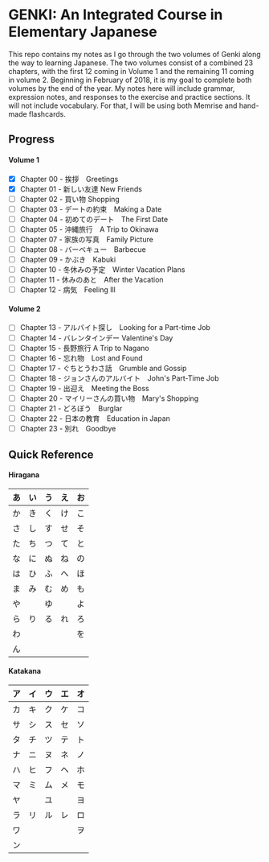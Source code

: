# GENKI: An Integrated Course in Elementary Japanese

This repo contains my notes as I go through the two volumes of Genki along the way to learning Japanese. The two volumes consist of a combined 23 chapters, with the first 12 coming in Volume 1 and the remaining 11 coming in volume 2. Beginning in February of 2018, it is my goal to complete both volumes by the end of the year. My notes here will include grammar, expression notes, and responses to the exercise and practice sections. It will not include vocabulary. For that, I will be using both Memrise and hand-made flashcards.

## Progress

#### Volume 1

 - [x] Chapter 00 - 挨拶　Greetings
 - [x] Chapter 01 - 新しい友達 New Friends
 - [ ] Chapter 02 - 買い物 Shopping
 - [ ] Chapter 03 - デートの約束　Making a Date
 - [ ] Chapter 04 - 初めてのデート　The First Date
 - [ ] Chapter 05 - 沖縄旅行　A Trip to Okinawa
 - [ ] Chapter 07 - 家族の写真　Family Picture
 - [ ] Chapter 08 - バーベキュー　Barbecue
 - [ ] Chapter 09 - かぶき　Kabuki
 - [ ] Chapter 10 - 冬休みの予定　Winter Vacation Plans
 - [ ] Chapter 11 - 休みのあと　After the Vacation
 - [ ] Chapter 12 - 病気　Feeling Ill

#### Volume 2

 - [ ] Chapter 13 - アルバイト探し　Looking for a Part-time Job  
 - [ ] Chapter 14 - バレンタインデー Valentine's Day  
 - [ ] Chapter 15 - 長野旅行 A Trip to Nagano  
 - [ ] Chapter 16 - 忘れ物　Lost and Found  
 - [ ] Chapter 17 - ぐちとうわさ話　Grumble and Gossip
 - [ ] Chapter 18 - ジョンさんのアルバイト　John's Part-Time Job
 - [ ] Chapter 19 - 出迎え　Meeting the Boss  
 - [ ] Chapter 20 - マイリーさんの買い物　Mary's Shopping  
 - [ ] Chapter 21 - どろぼう　Burglar  
 - [ ] Chapter 22 - 日本の教育　Education in Japan  
 - [ ] Chapter 23 - 別れ　Goodbye  

## Quick Reference

#### Hiragana

| **あ** | **い** | **う** | **え** | **お** |
|:------:|:------:|:------:|:------:|:------:|
|   か   |   き   |   く   |   け   |   こ   |
|   さ   |   し   |   す   |   せ   |   そ   |
|   た   |   ち   |   つ   |   て   |   と   |
|   な   |   に   |   ぬ   |   ね   |   の   |
|   は   |   ひ   |   ふ   |   へ   |   ほ   |
|   ま   |   み   |   む   |   め   |   も   |
|   や   |   　   |   ゆ   |   　   |   よ   |
|   ら   |   り   |   る   |   れ   |   ろ   |
|   わ   |   　   |   　   |   　   |   を   |
|   ん   |   　   |   　   |   　   |   　   |

#### Katakana

| **ア** | **イ** | **ウ** | **エ** | **オ** |
|:------:|:------:|:------:|:------:|:------:|
|   カ   |   キ   |   ク   |   ケ   |   コ   |
|   サ   |   シ   |   ス   |   セ   |   ソ   |
|   タ   |   チ   |   ツ   |   テ   |   ト   |
|   ナ   |   ニ   |   ヌ   |   ネ   |   ノ   |
|   ハ   |   ヒ   |   フ   |   ヘ   |   ホ   |
|   マ   |   ミ   |   ム   |   メ   |   モ   |
|   ヤ   |   　   |   ユ   |   　   |   ヨ   |
|   ラ   |   リ   |   ル   |   レ   |   ロ   |
|   ワ   |   　   |   　   |   　   |   ヲ   |
|   ン   |   　   |   　   |   　   |   　   |
